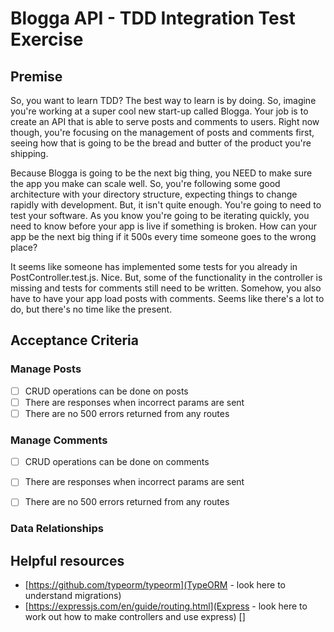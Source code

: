 # Blogga API - TDD Integration Test Exercise

## Premise

So, you want to learn TDD? The best way to learn is by doing. So, imagine you're working at a super cool new start-up called Blogga. Your job is to create an API that is able to serve posts and comments to users. Right now though, you're focusing on the management of posts and comments first, seeing how that is going to be the bread and butter of the product you're shipping.

Because Blogga is going to be the next big thing, you NEED to make sure the app you make can scale well. So, you're following some good architecture with your directory structure, expecting things to change rapidly with development. But, it isn't quite enough. You're going to need to test your software. As you know you're going to be iterating quickly, you need to know before your app is live if something is broken. How can your app be the next big thing if it 500s every time someone goes to the wrong place?

It seems like someone has implemented some tests for you already in PostController.test.js. Nice. But, some of the functionality in the controller is missing and tests for comments still need to be written. Somehow, you also have to have your app load posts with comments. Seems like there's a lot to do, but there's no time like the present.

## Acceptance Criteria
### Manage Posts
- [ ] CRUD operations can be done on posts
- [ ] There are responses when incorrect params are sent
- [ ] There are no 500 errors returned from any routes

### Manage Comments
- [ ] CRUD operations can be done on comments
- [ ] There are responses when incorrect params are sent
- [ ] There are no 500 errors returned from any routes


### Data Relationships



## Helpful resources
* [https://github.com/typeorm/typeorm](TypeORM - look here to understand migrations)
* [https://expressjs.com/en/guide/routing.html](Express - look here to work out how to make controllers and use express)
[]
